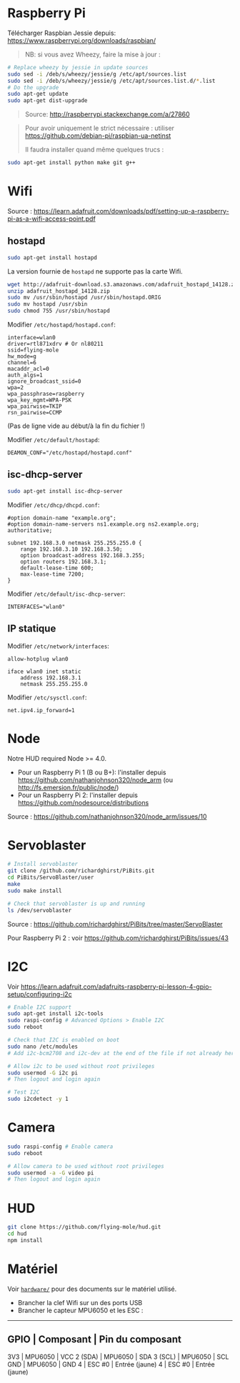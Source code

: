 # Raspberry Pi

Télécharger Raspbian Jessie depuis: https://www.raspberrypi.org/downloads/raspbian/

> NB: si vous avez Wheezy, faire la mise à jour :
```bash
# Replace wheezy by jessie in update sources
sudo sed -i /deb/s/wheezy/jessie/g /etc/apt/sources.list
sudo sed -i /deb/s/wheezy/jessie/g /etc/apt/sources.list.d/*.list
# Do the upgrade
sudo apt-get update
sudo apt-get dist-upgrade
```
> Source: http://raspberrypi.stackexchange.com/a/27860

> Pour avoir uniquement le strict nécessaire : utiliser https://github.com/debian-pi/raspbian-ua-netinst
>
> Il faudra installer quand même quelques trucs :
```bash
sudo apt-get install python make git g++
```

# Wifi

Source : https://learn.adafruit.com/downloads/pdf/setting-up-a-raspberry-pi-as-a-wifi-access-point.pdf

## hostapd

```bash
sudo apt-get install hostapd
```

La version fournie de `hostapd` ne supporte pas la carte Wifi.

```bash
wget http://adafruit-download.s3.amazonaws.com/adafruit_hostapd_14128.zip
unzip adafruit_hostapd_14128.zip
sudo mv /usr/sbin/hostapd /usr/sbin/hostapd.ORIG 
sudo mv hostapd /usr/sbin
sudo chmod 755 /usr/sbin/hostapd
```

Modifier `/etc/hostapd/hostapd.conf`:
```
interface=wlan0
driver=rtl871xdrv # Or nl80211
ssid=flying-mole
hw_mode=g
channel=6
macaddr_acl=0
auth_algs=1
ignore_broadcast_ssid=0
wpa=2
wpa_passphrase=raspberry
wpa_key_mgmt=WPA-PSK
wpa_pairwise=TKIP
rsn_pairwise=CCMP
```

(Pas de ligne vide au début/à la fin du fichier !)

Modifier `/etc/default/hostapd`:
```
DEAMON_CONF="/etc/hostapd/hostapd.conf"
```

## isc-dhcp-server

```bash
sudo apt-get install isc-dhcp-server
```

Modifier `/etc/dhcp/dhcpd.conf`:
```
#option domain-name "example.org";
#option domain-name-servers ns1.example.org ns2.example.org;
authoritative;

subnet 192.168.3.0 netmask 255.255.255.0 {
	range 192.168.3.10 192.168.3.50;
	option broadcast-address 192.168.3.255;
	option routers 192.168.3.1;
	default-lease-time 600;
	max-lease-time 7200;
}
```

Modifier `/etc/default/isc-dhcp-server`:
```
INTERFACES="wlan0"
```

## IP statique

Modifier `/etc/network/interfaces`:
```
allow-hotplug wlan0

iface wlan0 inet static
	address 192.168.3.1
	netmask 255.255.255.0
```

Modifier `/etc/sysctl.conf`:
```
net.ipv4.ip_forward=1
```

# Node

Notre HUD required Node >= 4.0.

* Pour un Raspberry Pi 1 (B ou B+): l'installer depuis https://github.com/nathanjohnson320/node_arm (ou http://fs.emersion.fr/public/node/)
* Pour un Raspberry Pi 2: l'installer depuis https://github.com/nodesource/distributions

Source : https://github.com/nathanjohnson320/node_arm/issues/10

# Servoblaster

```bash
# Install servoblaster
git clone /github.com/richardghirst/PiBits.git
cd PiBits/ServoBlaster/user
make
sudo make install

# Check that servoblaster is up and running
ls /dev/servoblaster
```

Source : https://github.com/richardghirst/PiBits/tree/master/ServoBlaster

Pour Raspberry Pi 2 : voir https://github.com/richardghirst/PiBits/issues/43

# I2C

Voir https://learn.adafruit.com/adafruits-raspberry-pi-lesson-4-gpio-setup/configuring-i2c

```bash
# Enable I2C support
sudo apt-get install i2c-tools
sudo raspi-config # Advanced Options > Enable I2C
sudo reboot

# Check that I2C is enabled on boot
sudo nano /etc/modules
# Add i2c-bcm2708 and i2c-dev at the end of the file if not already here

# Allow i2c to be used without root privileges
sudo usermod -G i2c pi
# Then logout and login again

# Test I2C
sudo i2cdetect -y 1
```

# Camera

```bash
sudo raspi-config # Enable camera
sudo reboot

# Allow camera to be used without root privileges
sudo usermod -a -G video pi
# Then logout and login again
```

# HUD

```bash
git clone https://github.com/flying-mole/hud.git
cd hud
npm install
```

# Matériel

Voir [`hardware/`](../hardware/) pour des documents sur le matériel utilisé.

* Brancher la clef Wifi sur un des ports USB
* Brancher le capteur MPU6050 et les ESC :

---
GPIO | Composant | Pin du composant
---
3V3 | MPU6050 | VCC
2 (SDA) | MPU6050 | SDA
3 (SCL) | MPU6050 | SCL
GND | MPU6050 | GND
4 | ESC #0 | Entrée (jaune)
4 | ESC #0 | Entrée (jaune)
